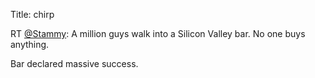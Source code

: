 Title: chirp

RT <a href="http://twitter.com/Stammy">@Stammy</a>: A million guys walk into a Silicon Valley bar. No one buys anything. 

Bar declared massive success.
